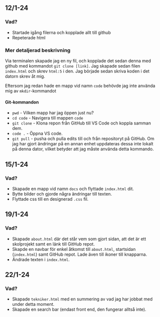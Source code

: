 ## 12/1-24
### Vad?
* Startade igång filerna och kopplade allt till github
* Repeterade html

### Mer detaljerad beskrivning
Via terminalen skapade jag en ny fil, och kopplade det sedan denna med github med kommandot ```git clone [link]```. Jag skapade sedan filen ```index.html``` och skrev ```html:5``` i den. Jag började sedan skriva koden i det datorn skrev åt mig.

Eftersom jag redan hade en mapp vid namn ```code``` behövde jag inte använda mig av ```mkdir```-kommandot

#### Git-kommandon
* ```pwd``` - Vilken mapp har jag öppen just nu?
* ```cd code``` - Navigera till mappen ```code```
* ```git clone``` - Klona repon från GitHub till VS Code och koppla samman dem.
* ```code .``` - Öppna VS code.
* ```git pull``` - pusha och pulla edits till och från repositoryt på GitHub. Om jag har gjort ändringar på en annan enhet uppdateras dessa inte lokalt på denna dator, vilket betyder att jag måste använda detta kommando.

## 15/1-24
### Vad?
* Skapade en mapp vid namn ```docs``` och flyttade ```index.html``` dit.
* Bytte bilder och gjorde några ändringar till texten.
* Flyttade css till en designerad ```.css``` fil.

## 19/1-24
### Vad?
* Skapade ```about.html``` där det står vem som gjort sidan, att det är ett skolprojekt samt en länk till GitHub repot.
* Skapde en navbar för enkel åtkomst till ```about.html```, startsidan (```index.html```) samt GitHub repot. Lade även till ikoner till knapparna.
* Ändrade texten i ```index.html```.

## 22/1-24
### Vad?
* Skapade ```tekniker.html``` med en summering av vad jag har jobbat med under detta moment.
* Skapade en search bar (endast front end, den fungerar alltså inte).